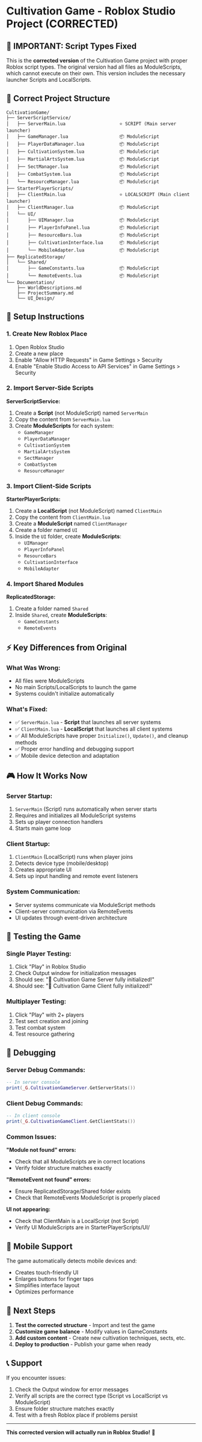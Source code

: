 # Cultivation Game - Roblox Studio Project (CORRECTED)

## 🚨 IMPORTANT: Script Types Fixed

This is the **corrected version** of the Cultivation Game project with proper Roblox script types. The original version had all files as ModuleScripts, which cannot execute on their own. This version includes the necessary launcher Scripts and LocalScripts.

## 📁 Correct Project Structure

```
CultivationGame/
├── ServerScriptService/
│   ├── ServerMain.lua                    ⭐ SCRIPT (Main server launcher)
│   ├── GameManager.lua                   📦 ModuleScript
│   ├── PlayerDataManager.lua             📦 ModuleScript
│   ├── CultivationSystem.lua             📦 ModuleScript
│   ├── MartialArtsSystem.lua             📦 ModuleScript
│   ├── SectManager.lua                   📦 ModuleScript
│   ├── CombatSystem.lua                  📦 ModuleScript
│   └── ResourceManager.lua               📦 ModuleScript
├── StarterPlayerScripts/
│   ├── ClientMain.lua                    ⭐ LOCALSCRIPT (Main client launcher)
│   ├── ClientManager.lua                 📦 ModuleScript
│   └── UI/
│       ├── UIManager.lua                 📦 ModuleScript
│       ├── PlayerInfoPanel.lua           📦 ModuleScript
│       ├── ResourceBars.lua              📦 ModuleScript
│       ├── CultivationInterface.lua      📦 ModuleScript
│       └── MobileAdapter.lua             📦 ModuleScript
├── ReplicatedStorage/
│   └── Shared/
│       ├── GameConstants.lua             📦 ModuleScript
│       └── RemoteEvents.lua              📦 ModuleScript
└── Documentation/
    ├── WorldDescriptions.md
    ├── ProjectSummary.md
    └── UI_Design/
```

## 🔧 Setup Instructions

### 1. Create New Roblox Place
1. Open Roblox Studio
2. Create a new place
3. Enable "Allow HTTP Requests" in Game Settings > Security
4. Enable "Enable Studio Access to API Services" in Game Settings > Security

### 2. Import Server-Side Scripts

**ServerScriptService:**
1. Create a **Script** (not ModuleScript) named `ServerMain`
2. Copy the content from `ServerMain.lua`
3. Create **ModuleScripts** for each system:
   - `GameManager`
   - `PlayerDataManager`
   - `CultivationSystem`
   - `MartialArtsSystem`
   - `SectManager`
   - `CombatSystem`
   - `ResourceManager`

### 3. Import Client-Side Scripts

**StarterPlayerScripts:**
1. Create a **LocalScript** (not ModuleScript) named `ClientMain`
2. Copy the content from `ClientMain.lua`
3. Create a **ModuleScript** named `ClientManager`
4. Create a folder named `UI`
5. Inside the `UI` folder, create **ModuleScripts**:
   - `UIManager`
   - `PlayerInfoPanel`
   - `ResourceBars`
   - `CultivationInterface`
   - `MobileAdapter`

### 4. Import Shared Modules

**ReplicatedStorage:**
1. Create a folder named `Shared`
2. Inside `Shared`, create **ModuleScripts**:
   - `GameConstants`
   - `RemoteEvents`

## ⚡ Key Differences from Original

### What Was Wrong:
- All files were ModuleScripts
- No main Scripts/LocalScripts to launch the game
- Systems couldn't initialize automatically

### What's Fixed:
- ✅ `ServerMain.lua` - **Script** that launches all server systems
- ✅ `ClientMain.lua` - **LocalScript** that launches all client systems
- ✅ All ModuleScripts have proper `Initialize()`, `Update()`, and cleanup methods
- ✅ Proper error handling and debugging support
- ✅ Mobile device detection and adaptation

## 🎮 How It Works Now

### Server Startup:
1. `ServerMain` (Script) runs automatically when server starts
2. Requires and initializes all ModuleScript systems
3. Sets up player connection handlers
4. Starts main game loop

### Client Startup:
1. `ClientMain` (LocalScript) runs when player joins
2. Detects device type (mobile/desktop)
3. Creates appropriate UI
4. Sets up input handling and remote event listeners

### System Communication:
- Server systems communicate via ModuleScript methods
- Client-server communication via RemoteEvents
- UI updates through event-driven architecture

## 🚀 Testing the Game

### Single Player Testing:
1. Click "Play" in Roblox Studio
2. Check Output window for initialization messages
3. Should see: "🌟 Cultivation Game Server fully initialized!"
4. Should see: "🌟 Cultivation Game Client fully initialized!"

### Multiplayer Testing:
1. Click "Play" with 2+ players
2. Test sect creation and joining
3. Test combat system
4. Test resource gathering

## 🐛 Debugging

### Server Debug Commands:
```lua
-- In server console
print(_G.CultivationGameServer.GetServerStats())
```

### Client Debug Commands:
```lua
-- In client console
print(_G.CultivationGameClient.GetClientStats())
```

### Common Issues:

**"Module not found" errors:**
- Check that all ModuleScripts are in correct locations
- Verify folder structure matches exactly

**"RemoteEvent not found" errors:**
- Ensure ReplicatedStorage/Shared folder exists
- Check that RemoteEvents ModuleScript is properly placed

**UI not appearing:**
- Check that ClientMain is a LocalScript (not Script)
- Verify UI ModuleScripts are in StarterPlayerScripts/UI/

## 📱 Mobile Support

The game automatically detects mobile devices and:
- Creates touch-friendly UI
- Enlarges buttons for finger taps
- Simplifies interface layout
- Optimizes performance

## 🎯 Next Steps

1. **Test the corrected structure** - Import and test the game
2. **Customize game balance** - Modify values in GameConstants
3. **Add custom content** - Create new cultivation techniques, sects, etc.
4. **Deploy to production** - Publish your game when ready

## 📞 Support

If you encounter issues:
1. Check the Output window for error messages
2. Verify all scripts are the correct type (Script vs LocalScript vs ModuleScript)
3. Ensure folder structure matches exactly
4. Test with a fresh Roblox place if problems persist

---

**This corrected version will actually run in Roblox Studio!** 🎉

